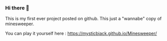 ### Hi there 👋

This is my first ever project posted on github. This just a "wannabe" copy of minesweeper.

You can play it yourself here : https://mysticbiack.github.io/Minesweeper/

